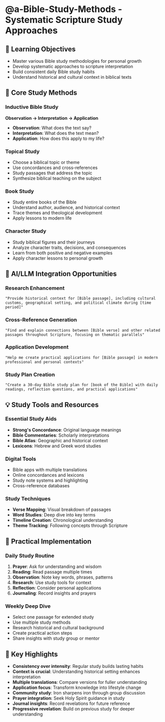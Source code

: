 # @a-Bible-Study-Methods - Systematic Scripture Study Approaches

## 🎯 Learning Objectives
- Master various Bible study methodologies for personal growth
- Develop systematic approaches to scripture interpretation
- Build consistent daily Bible study habits
- Understand historical and cultural context in biblical texts

## 🔧 Core Study Methods

### Inductive Bible Study
**Observation → Interpretation → Application**
- **Observation**: What does the text say?
- **Interpretation**: What does the text mean?
- **Application**: How does this apply to my life?

### Topical Study
- Choose a biblical topic or theme
- Use concordances and cross-references
- Study passages that address the topic
- Synthesize biblical teaching on the subject

### Book Study
- Study entire books of the Bible
- Understand author, audience, and historical context
- Trace themes and theological development
- Apply lessons to modern life

### Character Study
- Study biblical figures and their journeys
- Analyze character traits, decisions, and consequences
- Learn from both positive and negative examples
- Apply character lessons to personal growth

## 🚀 AI/LLM Integration Opportunities

### Research Enhancement
```
"Provide historical context for [Bible passage], including cultural customs, geographical setting, and political climate during [time period]"
```

### Cross-Reference Generation
```
"Find and explain connections between [Bible verse] and other related passages throughout Scripture, focusing on thematic parallels"
```

### Application Development
```
"Help me create practical applications for [Bible passage] in modern professional and personal contexts"
```

### Study Plan Creation
```
"Create a 30-day Bible study plan for [book of the Bible] with daily readings, reflection questions, and practical applications"
```

## 💡 Study Tools and Resources

### Essential Study Aids
- **Strong's Concordance**: Original language meanings
- **Bible Commentaries**: Scholarly interpretations
- **Bible Atlas**: Geographic and historical context
- **Lexicons**: Hebrew and Greek word studies

### Digital Tools
- Bible apps with multiple translations
- Online concordances and lexicons
- Study note systems and highlighting
- Cross-reference databases

### Study Techniques
- **Verse Mapping**: Visual breakdown of passages
- **Word Studies**: Deep dive into key terms
- **Timeline Creation**: Chronological understanding
- **Theme Tracking**: Following concepts through Scripture

## 🧭 Practical Implementation

### Daily Study Routine
1. **Prayer**: Ask for understanding and wisdom
2. **Reading**: Read passage multiple times
3. **Observation**: Note key words, phrases, patterns
4. **Research**: Use study tools for context
5. **Reflection**: Consider personal applications
6. **Journaling**: Record insights and prayers

### Weekly Deep Dive
- Select one passage for extended study
- Use multiple study methods
- Research historical and cultural background
- Create practical action steps
- Share insights with study group or mentor

## 🎯 Key Highlights

- **Consistency over intensity**: Regular study builds lasting habits
- **Context is crucial**: Understanding historical setting enhances interpretation
- **Multiple translations**: Compare versions for fuller understanding
- **Application focus**: Transform knowledge into lifestyle change
- **Community study**: Iron sharpens iron through group discussion
- **Prayer integration**: Seek Holy Spirit guidance in study
- **Journal insights**: Record revelations for future reference
- **Progressive revelation**: Build on previous study for deeper understanding